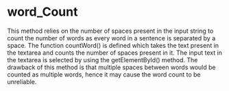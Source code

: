 # word_Count
This method relies on the number of spaces present in the input string to count the number of words
as every word in a sentence is separated by a space. The function countWord() is defined which takes
the text present in the textarea and counts the number of spaces present in it. The input text in the 
textarea is selected by using the getElementById() method.
The drawback of this method is that multiple spaces between words would be counted as multiple words,
hence it may cause the word count to be unreliable.
